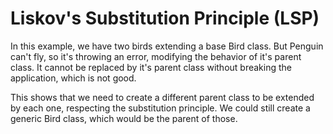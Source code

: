 # Liskov's Substitution Principle (LSP)

In this example, we have two birds extending a base Bird class. But Penguin can't fly, so it's throwing an error, modifying the behavior of it's parent class. It cannot be replaced by it's parent class without breaking the application, which is not good.

This shows that we need to create a different parent class to be extended by each one, respecting the substitution principle. We could still create a generic Bird class, which would be the parent of those.

